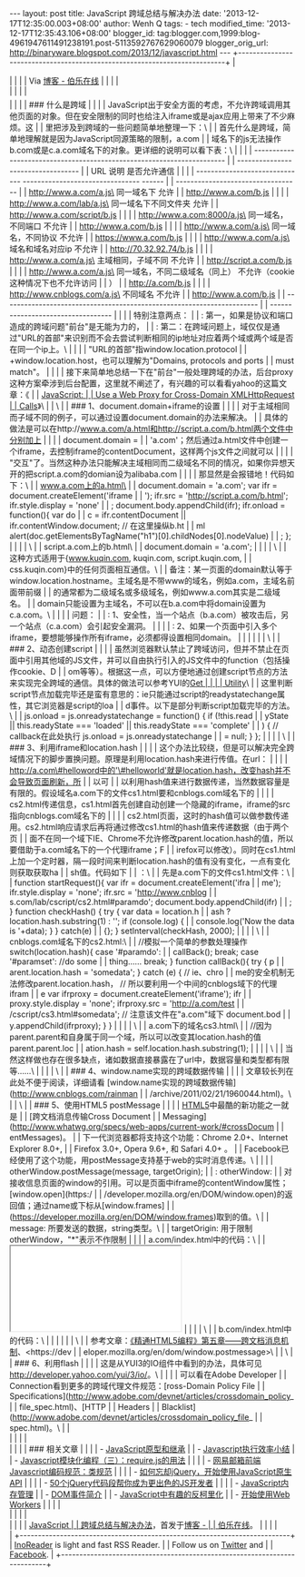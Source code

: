 --- layout: post title: JavaScript 跨域总结与解决办法 date:
'2013-12-17T12:35:00.003+08:00' author: Wenh Q tags: - tech
modified\_time: '2013-12-17T12:35:43.106+08:00' blogger\_id:
tag:blogger.com,1999:blog-4961947611491238191.post-5113592767629060079
blogger\_orig\_url:
http://binaryware.blogspot.com/2013/12/javascript.html ---
+--------------------------------------------------------------------------+
| <div style="margin-top: 5px;">                                           |
|                                                                          |
| Via [博客 - 伯乐在线](http://blog.jobbole.com/)                          |
|                                                                          |
| </div>                                                                   |
|                                                                          |
| <div style="font-size: 14px; margin-top: 5px;">                          |
|                                                                          |
| ### 什么是跨域                                                           |
|                                                                          |
| JavaScript出于安全方面的考虑，不允许跨域调用其他页面的对象。但在安全限制的同时也给注入iframe或是ajax应用上带来了不少麻烦。这 |
| 里把涉及到跨域的一些问题简单地整理一下：\                                |
| 首先什么是跨域，简单地理解就是因为JavaScript同源策略的限制，a.com        |
| 域名下的js无法操作b.com或是c.a.com域名下的对象。更详细的说明可以看下表：\ |
|                                                                          |
|   ---------------------------------------------------------------------- |
| ----------------------------------                                       |
|   URL                            说明                             是否允许通信 |
|                                                                          |
|   ------------------------------ -------------------------------- ------ |
| ----------------------------------                                       |
|   http://www.a.com/a.js\         同一域名下                       允许   |
|   http://www.a.com/b.js                                                  |
|                                                                          |
|   http://www.a.com/lab/a.js\     同一域名下不同文件夹             允许   |
|   http://www.a.com/script/b.js                                           |
|                                                                          |
|   http://www.a.com:8000/a.js\    同一域名，不同端口               不允许 |
|   http://www.a.com/b.js                                                  |
|                                                                          |
|   http://www.a.com/a.js\         同一域名，不同协议               不允许 |
|   https://www.a.com/b.js                                                 |
|                                                                          |
|   http://www.a.com/a.js\         域名和域名对应ip                 不允许 |
|   http://70.32.92.74/b.js                                                |
|                                                                          |
|   http://www.a.com/a.js\         主域相同，子域不同               不允许 |
|   http://script.a.com/b.js                                               |
|                                                                          |
|   http://www.a.com/a.js\         同一域名，不同二级域名（同上）   不允许（cookie这种情况下也不允许访问 |
| ）                                                                       |
|   http://a.com/b.js                                                      |
|                                                                          |
|   http://www.cnblogs.com/a.js\   不同域名                         不允许 |
|   http://www.a.com/b.js                                                  |
|   ---------------------------------------------------------------------- |
| ----------------------------------                                       |
|                                                                          |
| 特别注意两点：                                                           |
| :   第一，如果是协议和端口造成的跨域问题"前台"是无能为力的，             |
| :   第二：在跨域问题上，域仅仅是通过"URL的首部"来识别而不会去尝试判断相同的ip地址对应着两个域或两个域是否在同一个ip上。\ |
|                                                                          |
|     "URL的首部"指window.location.protocol                                |
|     +window.location.host，也可以理解为"Domains, protocols and ports     |
|     must match"。                                                        |
|                                                                          |
| 接下来简单地总结一下在"前台"一般处理跨域的办法，后台proxy这种方案牵涉到后台配置，这里就不阐述了，有兴趣的可以看看yahoo的这篇文章：《 |
| [JavaScript:                                                             |
| Use a Web Proxy for Cross-Domain XMLHttpRequest                          |
| Calls](http://developer.yahoo.com/javascript/howto-proxy.html)》\        |
| [](http://www.cnblogs.com/rainman/archive/2011/02/20/1959325.html#)\     |
| ### 1、document.domain+iframe的设置                                      |
|                                                                          |
| 对于主域相同而子域不同的例子，可以通过设置document.domain的办法来解决。  |
| 具体的做法是可以在http://www.a.com/a.html和http://script.a.com/b.html两个文件中分别加上 |
|                                                                          |
| document.domain =                                                        |
| 'a.com'；然后通过a.html文件中创建一个iframe，去控制iframe的contentDocument，这样两个js文件之间就可以 |
|                                                                          |
| "交互"了。当然这种办法只能解决主域相同而二级域名不同的情况，如果你异想天开的把script.a.com的domian设为alibaba.com |
|                                                                          |
| 那显然是会报错地！代码如下：\                                            |
| www.a.com上的a.html\                                                     |
|     document.domain = 'a.com';  var ifr = document.createElement('iframe |
| ');  ifr.src = 'http://script.a.com/b.html';  ifr.style.display = 'none' |
| ;  document.body.appendChild(ifr);  ifr.onload = function(){      var do |
| c = ifr.contentDocument || ifr.contentWindow.document;      // 在这里操纵b.ht |
| ml      alert(doc.getElementsByTagName("h1")[0].childNodes[0].nodeValue) |
| ;  };                                                                    |
|                                                                          |
| \                                                                        |
| script.a.com上的b.html\                                                  |
|     document.domain = 'a.com';                                           |
|                                                                          |
| \                                                                        |
| 这种方式适用于{www.kuqin.com, kuqin.com, script.kuqin.com,               |
| css.kuqin.com}中的任何页面相互通信。\                                    |
| 备注：某一页面的domain默认等于window.location.hostname。主域名是不带www的域名，例如a.com，主域名前面带前缀 |
| 的通常都为二级域名或多级域名，例如www.a.com其实是二级域名。              |
| domain只能设置为主域名，不可以在b.a.com中将domain设置为c.a.com。\        |
|                                                                          |
| 问题：                                                                   |
| :   1、安全性，当一个站点（b.a.com）被攻击后，另一个站点（c.a.com）会引起安全漏洞。 |
|                                                                          |
| :   2、如果一个页面中引入多个iframe，要想能够操作所有iframe，必须都得设置相同domain。 |
|                                                                          |
|                                                                          |
| [](http://www.cnblogs.com/rainman/archive/2011/02/20/1959325.html#)\     |
| ### 2、动态创建script                                                    |
|                                                                          |
| 虽然浏览器默认禁止了跨域访问，但并不禁止在页面中引用其他域的JS文件，并可以自由执行引入的JS文件中的function（包括操作cookie、D |
| om等等）。根据这一点，可以方便地通过创建script节点的方法来实现完全跨域的通信。具体的做法可以参考YUI的[Get |
|                                                                          |
| Utility](http://developer.yahoo.com/yui/get/)\                           |
| 这里判断script节点加载完毕还是蛮有意思的：ie只能通过script的readystatechange属性，其它浏览器是script的loa |
| d事件。以下是部分判断script加载完毕的方法。\                             |
|     js.onload = js.onreadystatechange = function() {      if (!this.read |
| yState || this.readyState === 'loaded' || this.readyState === 'complete' |
| ) {          // callback在此处执行          js.onload = js.onreadystatechange |
|  = null;      }  };                                                      |
|                                                                          |
| \                                                                        |
| ### 3、利用iframe和location.hash                                         |
|                                                                          |
| 这个办法比较绕，但是可以解决完全跨域情况下的脚步置换问题。原理是利用location.hash来进行传值。在url： |
|                                                                          |
| http://a.com\#helloword中的'\#helloworld'就是location.hash，改变hash并不会导致页面刷新，所 |
| 以可                                                                     |
| 以利用hash值来进行数据传递，当然数据容量是有限的。假设域名a.com下的文件cs1.html要和cnblogs.com域名下的 |
|                                                                          |
| cs2.html传递信息，cs1.html首先创建自动创建一个隐藏的iframe，iframe的src指向cnblogs.com域名下的 |
|                                                                          |
| cs2.html页面，这时的hash值可以做参数传递用。cs2.html响应请求后再将通过修改cs1.html的hash值来传递数据（由于两个页 |
| 面不在同一个域下IE、Chrome不允许修改parent.location.hash的值，所以要借助于a.com域名下的一个代理iframe；F |
| irefox可以修改）。同时在cs1.html上加一个定时器，隔一段时间来判断location.hash的值有没有变化，一点有变化则获取获取ha |
| sh值。代码如下                                                           |
| ：\                                                                      |
| 先是a.com下的文件cs1.html文件：\                                         |
|     function startRequest(){      var ifr = document.createElement('ifra |
| me');      ifr.style.display = 'none';      ifr.src = 'http://www.cnblog |
| s.com/lab/cscript/cs2.html#paramdo';      document.body.appendChild(ifr) |
| ;  }    function checkHash() {      try {          var data = location.h |
| ash ? location.hash.substring(1) : '';          if (console.log) {       |
|         console.log('Now the data is '+data);          }      } catch(e) |
|  {};  }  setInterval(checkHash, 2000);                                   |
|                                                                          |
| \                                                                        |
| cnblogs.com域名下的cs2.html:\                                            |
|     //模拟一个简单的参数处理操作  switch(location.hash){      case '#paramdo':        |
|    callBack();          break;      case '#paramset':          //do some |
| thing……          break;  }    function callBack(){      try {          p |
| arent.location.hash = 'somedata';      } catch (e) {          // ie、chro |
| me的安全机制无法修改parent.location.hash，          // 所以要利用一个中间的cnblogs域下的代理ifram |
| e          var ifrproxy = document.createElement('iframe');          ifr |
| proxy.style.display = 'none';          ifrproxy.src = 'http://a.com/test |
| /cscript/cs3.html#somedata';    // 注意该文件在"a.com"域下          document.bod |
| y.appendChild(ifrproxy);      }  }                                       |
|                                                                          |
| \                                                                        |
| a.com下的域名cs3.html\                                                   |
|     //因为parent.parent和自身属于同一个域，所以可以改变其location.hash的值  parent.parent.loc |
| ation.hash = self.location.hash.substring(1);                            |
|                                                                          |
| \                                                                        |
| 当然这样做也存在很多缺点，诸如数据直接暴露在了url中，数据容量和类型都有限等……\ |
|                                                                          |
| [](http://www.cnblogs.com/rainman/archive/2011/02/20/1959325.html#)\     |
| ### 4、window.name实现的跨域数据传输                                     |
|                                                                          |
| 文章较长列在此处不便于阅读，详细请看 [window.name实现的跨域数据传输](http://www.cnblogs.com/rainman |
| /archive/2011/02/21/1960044.html)。\                                     |
| [](http://www.cnblogs.com/rainman/archive/2011/02/20/1959325.html#)\     |
| ### 5、使用HTML5 postMessage                                             |
|                                                                          |
| [HTML5](http://dev.w3.org/html5/spec/)中最酷的新功能之一就是             |
| [跨文档消息传输Cross Document                                            |
| Messaging](http://www.whatwg.org/specs/web-apps/current-work/#crossDocum |
| entMessages)。                                                           |
| 下一代浏览器都将支持这个功能：Chrome 2.0+、Internet Explorer 8.0+,       |
| Firefox 3.0+, Opera 9.6+, 和 Safari 4.0+ 。                              |
| Facebook已经使用了这个功能，用postMessage支持基于web的实时消息传递。\    |
|                                                                          |
| otherWindow.postMessage(message, targetOrigin);                          |
| :   otherWindow:                                                         |
|     对接收信息页面的window的引用。可以是页面中iframe的contentWindow属性；[window.open](https:/ |
| /developer.mozilla.org/en/DOM/window.open)的返回值；通过name或下标从[window.frames] |
| (https://developer.mozilla.org/en/DOM/window.frames)取到的值。\          |
|     message: 所要发送的数据，string类型。\                               |
|     targetOrigin: 用于限制otherWindow，"\*"表示不作限制                  |
|                                                                          |
| a.com/index.html中的代码：\                                              |
|     <iframe id="ifr" src="b.com/index.html"></iframe>  <script type="tex |
| t/javascript">  window.onload = function() {      var ifr = document.get |
| ElementById('ifr');      var targetOrigin = 'http://b.com';  // 若写成'http |
| ://b.com/c/proxy.html'效果一样                                          // 若 |
| 写成'http://c.com'就不会执行postMessage了      ifr.contentWindow.postMessage('I  |
| was there!', targetOrigin);  };  </script>                               |
|                                                                          |
| \                                                                        |
| b.com/index.html中的代码：\                                              |
|     <script type="text/javascript">      window.addEventListener('messag |
| e', function(event){          // 通过origin属性判断消息来源地址          if (event.o |
| rigin == 'http://a.com') {              alert(event.data);    // 弹出"I wa |
| s there!"              alert(event.source);  // 对a.com、index.html中window |
| 对象的引用                                    // 但由于同源策略，这里event.source不可以访问w |
| indow对象          }      }, false);  </script>                          |
|                                                                          |
| \                                                                        |
| 参考文章：[《精通HTML5编程》第五章——跨文档消息机制](http://www.grati.org/?p=429)、<https://dev |
| eloper.mozilla.org/en/dom/window.postmessage>\                           |
| [](http://www.cnblogs.com/rainman/archive/2011/02/20/1959325.html#)\     |
| ### 6、利用flash                                                         |
|                                                                          |
| 这是从YUI3的IO组件中看到的办法，具体可见<http://developer.yahoo.com/yui/3/io/>。\ |
|                                                                          |
| 可以看在Adobe Developer                                                  |
| Connection看到更多的跨域代理文件规范：[ross-Domain Policy File           |
| Specifications](http://www.adobe.com/devnet/articles/crossdomain_policy_ |
| file_spec.html)、[HTTP                                                   |
| Headers                                                                  |
| Blacklist](http://www.adobe.com/devnet/articles/crossdomain_policy_file_ |
| spec.html)。\                                                            |
| <div>                                                                    |
|                                                                          |
| <div>                                                                    |
|                                                                          |
| ### 相关文章                                                             |
|                                                                          |
| -   [JavaScript原型和继承](http://blog.jobbole.com/19795/)               |
| -   [Javascript执行效率小结](http://blog.jobbole.com/37306/)             |
| -   [Javascript模块化编程（三）：require.js的用法](http://blog.jobbole.com/30046/) |
|                                                                          |
| -   [网易邮箱前端Javascript编码规范：类规范](http://blog.jobbole.com/19203/) |
|                                                                          |
| -   [如何忘却jQuery，开始使用JavaScript原生API](http://blog.jobbole.com/52195/) |
|                                                                          |
| -   [50个jQuery代码段帮你成为更出色的JS开发者](http://blog.jobbole.com/18513/) |
|                                                                          |
| -   [JavaScript内存管理](http://blog.jobbole.com/50566/)                 |
| -   [DOM事件简介](http://blog.jobbole.com/52430/)                        |
| -   [JavaScript中有趣的反柯里化](http://blog.jobbole.com/32059/)         |
| -   [开始使用Web Workers](http://blog.jobbole.com/30445/)                |
|                                                                          |
| </div>                                                                   |
|                                                                          |
| </div>                                                                   |
|                                                                          |
| [JavaScript                                                              |
| 跨域总结与解决办法](http://blog.jobbole.com/53487/)，首发于[博客 -       |
| 伯乐在线](http://blog.jobbole.com/)。                                    |
|                                                                          |
| </div>                                                                   |
+--------------------------------------------------------------------------+
| [InoReader](http://www.inoreader.com/) is light and fast RSS Reader.     |
| Follow us on [Twitter](http://www.twitter.com/InoReader) and             |
| [Facebook](http://www.facebook.com/Inoreader).                           |
+--------------------------------------------------------------------------+


